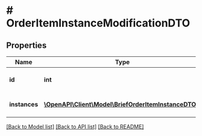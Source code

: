 # # OrderItemInstanceModificationDTO

## Properties

Name | Type | Description | Notes
------------ | ------------- | ------------- | -------------
**id** | **int** | Идентификатор позиции в заказе. |
**instances** | [**\OpenAPI\Client\Model\BriefOrderItemInstanceDTO[]**](BriefOrderItemInstanceDTO.md) | Список кодов маркировки единиц товара. |

[[Back to Model list]](../../README.md#models) [[Back to API list]](../../README.md#endpoints) [[Back to README]](../../README.md)
